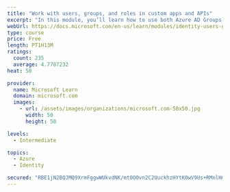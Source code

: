 ```yaml
---
title: "Work with users, groups, and roles in custom apps and APIs"
excerpt: "In this module, you’ll learn how to use both Azure AD Groups and Application Roles to provide fine grained access control to an application."
webUrl: https://docs.microsoft.com/en-us/learn/modules/identity-users-groups-approles/
type: course
price: Free
length: PT1H13M
ratings:
  count: 235
  average: 4.7787232
heat: 50

provider:
  name: Microsoft Learn
  domain: microsoft.com
  images:
    - url: /assets/images/organizations/microsoft.com-50x50.jpg
      width: 50
      height: 50

levels:
  - Intermediate

topics:
  - Azure
  - Identity

secured: "RBE1jN2BQJMQ9XrmFggwWUkvdNK/mt0O0vn2C2UuckhzHYtK0wV9Us+RMnlHmaRnTyIfStqo76QZG78uPzKhLM9CLg7/+ylQz/OmV9zJaWR/1eXIR/rggTF9zkhKG0onFX6gEfD6sg3EY84LYNMQideNv3IiUD9t0U6TNTxnYefaG98CCf4GuD5NkYAa3wVJ/oAkjAx1OethTelx4LSbey4ngov4oCMLfOjE6fkUJp6HTBkCBjabxr2JnviiXUlDpUpCjBvZHRTtyK7J7CUnbcMaPwPXSf9lxZyw/9BN8W7rUKeJlmBMXQp7H7J6SBipymn1b+eviPOY2DY/QTuHgmCsGv3l9wHhv2JlzS+MPkBM8dc98OqRMbXtsk9V+niyOa/zyhUNg994F62fsNs8tbwqGYdW1BsI6CRt4AuEqoE=;ZhQ5G5vE0y4Lsk9Cb1py4A=="
---
```



